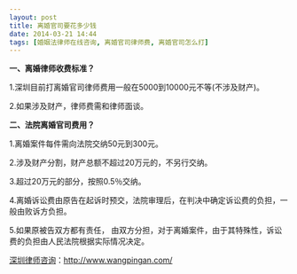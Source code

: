 ```yaml
---
layout: post
title: 离婚官司要花多少钱
date: 2014-03-21 14:44
tags: [婚姻法律师在线咨询, 离婚官司律师费, 离婚官司怎么打]
---
```

<strong>一、离婚律师收费标准？</strong>

1.深圳目前打离婚官司律师费用一般在5000到10000元不等(不涉及财产)。

2.如果涉及财产，律师费需和律师面谈。

<strong>二、法院离婚官司费用？</strong>

1.离婚案件每件需向法院交纳50元到300元。

2.涉及财产分割，财产总额不超过20万元的，不另行交纳。

3.超过20万元的部分，按照0.5％交纳。

4.离婚诉讼费由原告在起诉时预交，法院审理后，在判决中确定诉讼费的负担，一般由败诉方负担。

5.如果原被告双方都有责任， 由双方分担，对于离婚案件，由于其特殊性，诉讼费的负担由人民法院根据实际情况决定。

<a href="http://www.wangpingan.com/">深圳律师咨询</a>：<a href="http://www.wangpingan.com/">http://www.wangpingan.com/</a>


